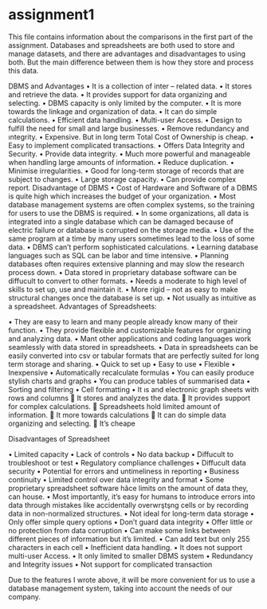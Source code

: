 # assignment1
This file contains information about the comparisons in the first part of the assignment.
Databases and spreadsheets are both used to store and manage datasets, and there are advantages and disadvantages to using both. But the main difference between them is how they store and process this data.

 DBMS and Advantages
•	It is a collection of inter – related data.
•	It stores and retrieve the data.
•	It provides support for data organizing and selecting.
•	DBMS capacity is only limited by the computer.
•	It is more towards the linkage and organization of data.
•	It can do simple calculations.
•	Efficient data handling.
•	Multi-user Access.
•	Design to fulfill the need for small and large businesses.
•	Remove redundancy and ıntegrity.
•	Expensive. But in long term Total Cost of Ownership is cheap.
•	Easy to implement complicated transactions.
•	Offers Data Integrity and Security.
•	Provide data integrity.
•	Much more powerful and manageable when handling large amounts of information.
•	Reduce duplication.
•	Minimise irregularities.
•	Good for long-term storage of records that are subject to changes.
•	Large storage capacity.
•	Can provide complex report.
Disadvantage of DBMS
•	Cost of Hardware and Software of a DBMS is quite high which increases the budget of your organization.
•	Most database management systems are often complex systems, so the training for users to use the DBMS is required.
•	In some organizations, all data is integrated into a single database which can be damaged because of electric failure or database is corrupted on the storage media.
•	Use of the same program at a time by many users sometimes lead to the loss of some data.
•	DBMS can’t perform sophisticated calculations.
•	Learning database languages such as SQL can be labor and time intensive.
•	Planning databases often requires extensive planning and may slow the research process down.
•	Data stored in proprietary database software can be diffucult to convert to other formats.
•	Needs a moderate to high level of skills to set up, use and maintain it.
•	More rigid – not as easy to make structural changes once the database is set up.
•	Not usually as intuitive as a spreadsheet.
Advantages of Spreadsheets:

•	They are easy  to learn and many people already know many of their function.
•	They provide flexible and customizable features for organizing and analyzing data.
•	Mant other applications and coding languages work seamlessly with data stored in spreadsheets.
•	Data in spreadsheets can be easily converted into csv or tabular formats that are perfectly suited for long term storage and sharing.
•	Quick to set up
•	Easy to use
•	Flexible
•	Inexpensive
•	Automatically recalculate formulas
•	You can easily produce stylish charts and graphs
•	You can produce tables of summarised data
•	Sorting and filtering
•	Cell formatting
•	It ıs and electronic graph sheets with rows and columns
	It stores and analyzes the data.
	It provides support for complex calculations.
	Spreadsheets hold limited amount of information.
	It more towards calculations
	It can do simple data organizing and selecting.
	It’s cheape


Disadvantages of Spreadsheet

•	Limited capacity
•	Lack of controls
•	No data backup
•	Diffucult to troubleshoot or test
•	Regulatory compliance challenges
•	Diffucult data security
•	Potential for errors and untimeliness in reporting
•	Business continuity
•	Limited control over data integrity and format
•	Some proprietary spreadsheet software hâce limits on the amount of data they, can house.
•	Most importantly, it’s easy for humans to introduce errors into data through mistakes like accidentally overwrştşng cells or by recording data in non-normalized structures.
•	Not ideal for long-term data storage
•	Only offer simple query options
•	Don’t guard data integrity
•	Offer little or no protection from data corruption
•	Can make some links between different pieces of information but it’s limited.
•	Can add text but only 255 characters in each cell
•	Inefficient data handling.
•	It does not support multi-user Access.
•	It only limited to smaller DBMS system
•	Redundancy and Integrity issues
•	Not support for complicated transaction

Due to the features I wrote above, it will be more convenient for us to use a database management system, taking into account the needs of our company.
